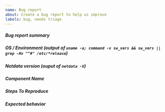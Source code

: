 ```yaml
---
name: Bug report
about: Create a bug report to help us improve
labels: bug, needs triage
---
```


<!---
When creating a bug report please:
- Verify first that your issue is not already reported on GitHub
- Test if the latest release and master branch are affected too.
- Provide a clear and concise description of what the bug is in "Bug report 
  summary" section.
- Try to provide as much information about your environment (OS distribution,
  running in container, etc.) as possible to allow us reproduce this bug faster.
- Write which component is affected. We group our components the same way our
  code is structured so basically:
  component name = dir in top level directory of repository
- Describe how you found this bug and how we can reproduce it. Preferable with
  a minimal test-case scenario. You can paste gist.github.com links for larger
  files
- Provide a clear and concise description of what you expected to happen.
-->

##### Bug report summary

##### OS / Environment (output of `uname -a; command -v sw_vers && sw_vers || grep -Hv "^#" /etc/*release`)

##### Netdata version (ouput of `netdata -V`)

##### Component Name

##### Steps To Reproduce

##### Expected behavior
